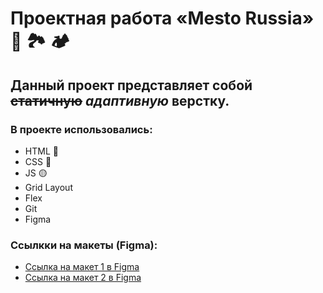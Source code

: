 # Проектная работа «Mesto Russia» 🗻 🏞 🏕

## Данный проект представляет собой ~~статичную~~ *адаптивную* верстку.

### В проекте использовались:

* HTML 🔴
* CSS 🔵
* JS 🟡
* Grid Layout
* Flex
* Git
* Figma

### Ссылкки на макеты (Figma):

* [Ссылка на макет 1 в Figma](https://www.figma.com/file/2cn9N9jSkmxD84oJik7xL7/JavaScript.-Sprint-4?node-id=28212%3A326)
* [Ссылка на макет 2 в Figma](https://www.figma.com/file/bjyvbKKJN2naO0ucURl2Z0/JavaScript.-Sprint-5?node-id=0%3A1)

